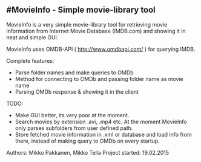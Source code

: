 #MovieInfo - Simple movie-library tool
------------------------
MovieInfo is a very simple movie-library tool for retrieving movie information from
Internet Movie Database (IMDB.com) and showing it in neat and simple GUI.

MovieInfo uses OMDB-API ( http://www.omdbapi.com/ ) for querying IMDB.

Complete features:
- Parse folder names and make queries to OMDb
- Method for connecting to OMDb and passing folder name as movie name
- Parsing OMDb response & showing it in the client

TODO:
- Make GUI better, its very poor at the moment.
- Search movies by extension .avi, .mp4 etc. At the moment MovieInfo only parses subfolders from user defined path.
- Store fetched movie information in .xml or database and load info from there,
  instead of making query to OMDb on every startup.

Authors: Mikko Pakkanen, Mikko Tella 
Project started: 19.02.2015
